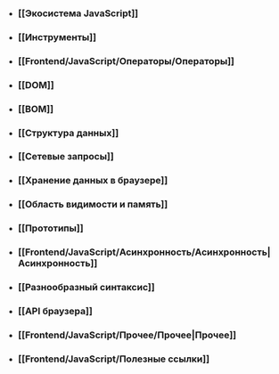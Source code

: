 - ### [[Экосистема JavaScript]]
- ### [[Инструменты]]
- ### [[Frontend/JavaScript/Операторы/Операторы]]
- ### [[DOM]]
- ### [[BOM]]
- ### [[Структура данных]]
- ### [[Сетевые запросы]]
- ### [[Хранение данных в браузере]]
- ### [[Область видимости и память]]
- ### [[Прототипы]]
- ### [[Frontend/JavaScript/Асинхронность/Асинхронность|Асинхронность]]
- ### [[Разнообразный синтаксис]]
- ### [[API браузера]]
- ### [[Frontend/JavaScript/Прочее/Прочее|Прочее]]
- ### [[Frontend/JavaScript/Полезные ссылки]]
